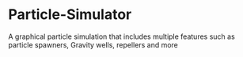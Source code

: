 # Particle-Simulator
A graphical particle simulation that includes multiple features such as particle spawners, Gravity wells, repellers and more
